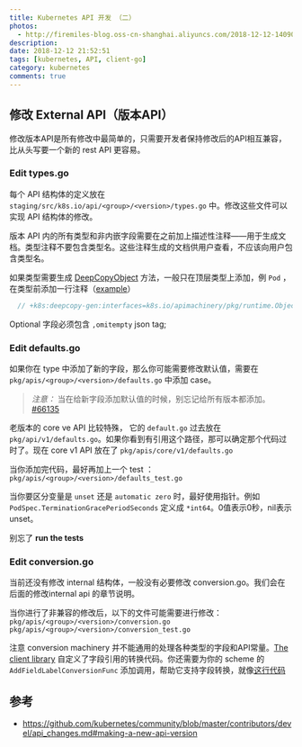 ```yaml
---
title: Kubernetes API 开发 （二）
photos:
  - http://firemiles-blog.oss-cn-shanghai.aliyuncs.com/2018-12-12-140900.jpg
description: 
date: 2018-12-12 21:52:51
tags: [kubernetes, API, client-go]
category: kubernetes
comments: true
---
```


## 修改 External API（版本API）

修改版本API是所有修改中最简单的，只需要开发者保持修改后的API相互兼容，比从头写要一个新的 rest API 更容易。
<!--more-->
### Edit types.go

每个 API 结构体的定义放在 `staging/src/k8s.io/api/<group>/<version>/types.go` 中。修改这些文件可以实现 API 结构体的修改。

版本 API 内的所有类型和非内嵌字段需要在之前加上描述性注释——用于生成文档。类型注释不要包含类型名。这些注释生成的文档供用户查看，不应该向用户包含类型名。

如果类型需要生成 [DeepCopyObject](https://github.com/kubernetes/kubernetes/commit/8dd0989b395b29b872e1f5e06934721863e4a210#diff-6318847735efb6fae447e7dbf198c8b2R3767) 方法，一般只在顶层类型上添加，例 `Pod` ，在类型前添加一行注释（[example](https://github.com/kubernetes/kubernetes/commit/39d95b9b065fffebe5b6f233d978fe1723722085#diff-ab819c2e7a94a3521aecf6b477f9b2a7R30)）

```go
  // +k8s:deepcopy-gen:interfaces=k8s.io/apimachinery/pkg/runtime.Object
```

Optional 字段必须包含 `,omitempty` json tag;

### Edit defaults.go

如果你在 type 中添加了新的字段，那么你可能需要修改默认值，需要在 `pkg/apis/<group>/<version>/defaults.go` 中添加 case。

>*注意：* 当在给新字段添加默认值的时候，别忘记给所有版本都添加。[#66135](https://github.com/kubernetes/kubernetes/issues/66135)

老版本的 core ve API 比较特殊， 它的 `default.go` 过去放在 `pkg/api/v1/defaults.go`。如果你看到有引用这个路径，那可以确定那个代码过时了。现在 core v1 API 放在了 `pkg/apis/core/v1/defaults.go`

当你添加完代码，最好再加上一个 test ：`pkg/apis/<group>/<version>/defaults_test.go`

当你要区分变量是 `unset` 还是 `automatic zero` 时，最好使用指针。例如 `PodSpec.TerminationGracePeriodSeconds` 定义成 `*int64`。0值表示0秒，nil表示unset。

别忘了 **run the tests**

### Edit conversion.go

当前还没有修改 internal 结构体，一般没有必要修改 conversion.go。我们会在后面的修改internal api 的章节说明。

当你进行了非兼容的修改后，以下的文件可能需要进行修改：
`pkg/apis/<group>/<version>/conversion.go` 
`pkg/apis/<group>/<version>/conversion_test.go`

注意 conversion machinery 并不能通用的处理各种类型的字段和API常量。[The client library](https://github.com/kubernetes/client-go/blob/v4.0.0-beta.0/rest/request.go#L352) 自定义了字段引用的转换代码。你还需要为你的 scheme 的 `AddFieldLabelConversionFunc` 添加调用，帮助它支持字段转换，就像[这行代码](https://github.com/kubernetes/kubernetes/blob/v1.8.0-alpha.2/pkg/api/v1/conversion.go#L165)

## 参考
- https://github.com/kubernetes/community/blob/master/contributors/devel/api_changes.md#making-a-new-api-version